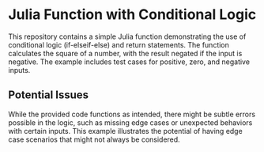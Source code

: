 # Julia Function with Conditional Logic

This repository contains a simple Julia function demonstrating the use of conditional logic (if-elseif-else) and return statements.  The function calculates the square of a number, with the result negated if the input is negative. The example includes test cases for positive, zero, and negative inputs.

## Potential Issues

While the provided code functions as intended, there might be subtle errors possible in the logic, such as missing edge cases or unexpected behaviors with certain inputs. This example illustrates the potential of having edge case scenarios that might not always be considered.